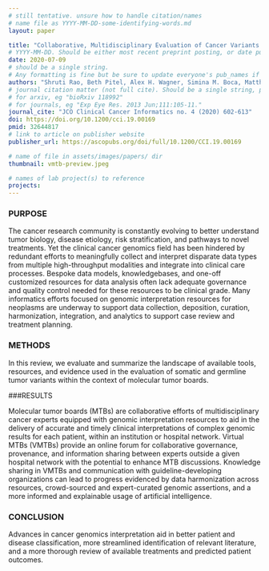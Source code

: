 ```yaml
---
# still tentative. unsure how to handle citation/names
# name file as YYYY-MM-DD-some-identifying-words.md
layout: paper

title: "Collaborative, Multidisciplinary Evaluation of Cancer Variants Through Virtual Molecular Tumor Boards Informs Local Clinical Practices"
# YYYY-MM-DD. Should be either most recent preprint posting, or date published.
date: 2020-07-09
# should be a single string.
# Any formatting is fine but be sure to update everyone's pub_names if needed
authors: "Shruti Rao, Beth Pitel, Alex H. Wagner, Simina M. Boca, Matthew McCoy, Ian King, Samir Gupta,  Ben Ho Park, Jeremy L. Warner, James Chen, Peter K. Rogan, Debyani Chakravarty, Malachi Griffith, Obi L. Griffith, and Subha Madhavan"
# journal citation matter (not full cite). Should be a single string, probably has to be quoted.
# for arxiv, eg "bioRxiv 118992"
# for journals, eg "Exp Eye Res. 2013 Jun;111:105-11."
journal_cite: "JCO Clinical Cancer Informatics no. 4 (2020) 602-613"
doi: https://doi.org/10.1200/cci.19.00169
pmid: 32644817
# link to article on publisher website
publisher_url: https://ascopubs.org/doi/full/10.1200/CCI.19.00169

# name of file in assets/images/papers/ dir
thumbnail: vmtb-preview.jpeg

# names of lab project(s) to reference
projects:
---
```

### PURPOSE

The cancer research community is constantly evolving to better understand tumor biology, disease etiology, risk stratification, and pathways to novel treatments. Yet the clinical cancer genomics field has been hindered by redundant efforts to meaningfully collect and interpret disparate data types from multiple high-throughput modalities and integrate into clinical care processes. Bespoke data models, knowledgebases, and one-off customized resources for data analysis often lack adequate governance and quality control needed for these resources to be clinical grade. Many informatics efforts focused on genomic interpretation resources for neoplasms are underway to support data collection, deposition, curation, harmonization, integration, and analytics to support case review and treatment planning.

### METHODS

In this review, we evaluate and summarize the landscape of available tools, resources, and evidence used in the evaluation of somatic and germline tumor variants within the context of molecular tumor boards.

###RESULTS

Molecular tumor boards (MTBs) are collaborative efforts of multidisciplinary cancer experts equipped with genomic interpretation resources to aid in the delivery of accurate and timely clinical interpretations of complex genomic results for each patient, within an institution or hospital network. Virtual MTBs (VMTBs) provide an online forum for collaborative governance, provenance, and information sharing between experts outside a given hospital network with the potential to enhance MTB discussions. Knowledge sharing in VMTBs and communication with guideline-developing organizations can lead to progress evidenced by data harmonization across resources, crowd-sourced and expert-curated genomic assertions, and a more informed and explainable usage of artificial intelligence.

### CONCLUSION

Advances in cancer genomics interpretation aid in better patient and disease classification, more streamlined identification of relevant literature, and a more thorough review of available treatments and predicted patient outcomes.